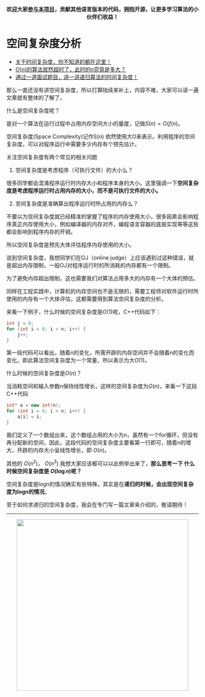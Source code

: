 <p align="center">
  <a href="https://mp.weixin.qq.com/s/RsdcQ9umo09R6cfnwXZlrQ"><img src="https://img.shields.io/badge/PDF下载-代码随想录-blueviolet" alt=""></a>
  <a href="https://mp.weixin.qq.com/s/b66DFkOp8OOxdZC_xLZxfw"><img src="https://img.shields.io/badge/刷题-微信群-green" alt=""></a>
  <a href="https://space.bilibili.com/525438321"><img src="https://img.shields.io/badge/B站-代码随想录-orange" alt=""></a>
  <a href="https://mp.weixin.qq.com/s/QVF6upVMSbgvZy8lHZS3CQ"><img src="https://img.shields.io/badge/知识星球-代码随想录-blue" alt=""></a>
</p>
<p align="center"><strong>欢迎大家<a href="https://mp.weixin.qq.com/s/tqCxrMEU-ajQumL1i8im9A">参与本项目</a>，贡献其他语言版本的代码，拥抱开源，让更多学习算法的小伙伴们收益！</strong></p>



# 空间复杂度分析

* [关于时间复杂度，你不知道的都在这里！](https://programmercarl.com/前序/关于时间复杂度，你不知道的都在这里！.html)
* [$O(n)$的算法居然超时了，此时的n究竟是多大？](https://programmercarl.com/前序/On的算法居然超时了，此时的n究竟是多大？.html)
* [通过一道面试题目，讲一讲递归算法的时间复杂度！](https://programmercarl.com/前序/通过一道面试题目，讲一讲递归算法的时间复杂度！.html)

那么一直还没有讲空间复杂度，所以打算陆续来补上，内容不难，大家可以读一遍文章就有整体的了解了。

什么是空间复杂度呢？

是对一个算法在运行过程中占用内存空间大小的量度，记做$S(n)=O(f(n)$。

空间复杂度(Space Complexity)记作S(n) 依然使用大O来表示。利用程序的空间复杂度，可以对程序运行中需要多少内存有个预先估计。

关注空间复杂度有两个常见的相关问题

1. 空间复杂度是考虑程序（可执行文件）的大小么？

很多同学都会混淆程序运行时内存大小和程序本身的大小。这里强调一下**空间复杂度是考虑程序运行时占用内存的大小，而不是可执行文件的大小。**

2. 空间复杂度是准确算出程序运行时所占用的内存么？

不要以为空间复杂度就已经精准的掌握了程序的内存使用大小，很多因素会影响程序真正内存使用大小，例如编译器的内存对齐，编程语言容器的底层实现等等这些都会影响到程序内存的开销。

所以空间复杂度是预先大体评估程序内存使用的大小。

说到空间复杂度，我想同学们在OJ（online judge）上应该遇到过这种错误，就是超出内存限制，一般OJ对程序运行时的所消耗的内存都有一个限制。

为了避免内存超出限制，这也需要我们对算法占用多大的内存有一个大体的预估。

同样在工程实践中，计算机的内存空间也不是无限的，需要工程师对软件运行时所使用的内存有一个大体评估，这都需要用到算法空间复杂度的分析。

来看一下例子，什么时候的空间复杂度是$O(1)$呢，C++代码如下：

```CPP
int j = 0;
for (int i = 0; i < n; i++) {
    j++;
}

```
第一段代码可以看出，随着n的变化，所需开辟的内存空间并不会随着n的变化而变化。即此算法空间复杂度为一个常量，所以表示为大$O(1)$。

什么时候的空间复杂度是$O(n)$？

当消耗空间和输入参数n保持线性增长，这样的空间复杂度为$O(n)$，来看一下这段C++代码
```CPP
int* a = new int(n);
for (int i = 0; i < n; i++) {
    a[i] = i;
}
```

我们定义了一个数组出来，这个数组占用的大小为n，虽然有一个for循环，但没有再分配新的空间，因此，这段代码的空间复杂度主要看第一行即可，随着n的增大，开辟的内存大小呈线性增长，即 $O(n)$。

其他的 $O(n^2)$， $O(n^3)$ 我想大家应该都可以以此例举出来了，**那么思考一下 什么时候空间复杂度是 $O(\log n)$呢？**

空间复杂度是logn的情况确实有些特殊，其实是在**递归的时候，会出现空间复杂度为logn的情况**。

至于如何求递归的空间复杂度，我会在专门写一篇文章来介绍的，敬请期待！




-----------------------
<div align="center"><img src=https://code-thinking.cdn.bcebos.com/pics/01二维码.jpg width=450> </img></div>

